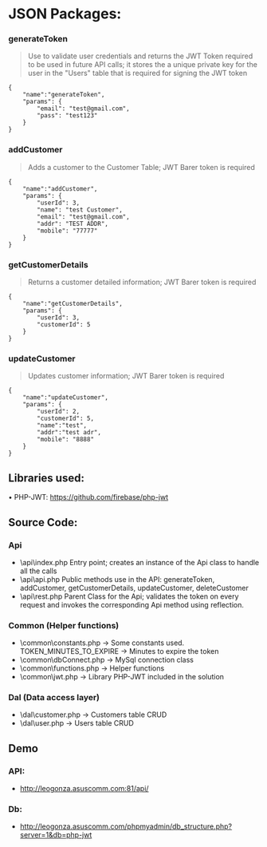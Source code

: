 # JSON Packages:

### generateToken
> Use to validate user credentials and returns the JWT Token required to be used in future API calls; it stores the a unique private key for the user in the "Users" table that is required for signing the JWT token
```
{
	"name":"generateToken",
	"params": {
		"email": "test@gmail.com",
		"pass": "test123"
	}
}
```

### addCustomer
> Adds a customer to the Customer Table; JWT Barer token is required
```
{
	"name":"addCustomer",
	"params": {
		"userId": 3,
		"name": "test Customer",
		"email": "test@gmail.com",
		"addr": "TEST ADDR",
		"mobile": "77777"
	}
}
```

### getCustomerDetails
> Returns a customer detailed information; JWT Barer token is required
```
{
	"name":"getCustomerDetails",
	"params": {
		"userId": 3,
		"customerId": 5
	}
}
```

### updateCustomer
> Updates customer information; JWT Barer token is required
```
{
	"name":"updateCustomer",
	"params": {
		"userId": 2,
		"customerId": 5,
		"name":"test",
		"addr":"test adr",
		"mobile": "8888"
	}
}	
```

## Libraries used:
•	PHP-JWT: https://github.com/firebase/php-jwt

## Source Code:
### Api
* \api\index.php 
	Entry point; creates an instance of the Api class to handle all the calls
* \api\api.php
	Public methods use in the API: generateToken, addCustomer, getCustomerDetails, updateCustomer, deleteCustomer
* \api\rest.php
	Parent Class for the Api; validates the token on every request and invokes the corresponding Api method using reflection.

### Common (Helper functions)
* \common\constants.php -> Some constants used.
	TOKEN_MINUTES_TO_EXPIRE -> Minutes to expire the token
* \common\dbConnect.php -> MySql connection class
* \common\functions.php -> Helper functions
* \common\jwt.php -> Library PHP-JWT included in the solution

### Dal (Data access layer)
* \dal\customer.php  -> Customers table CRUD
* \dal\user.php -> Users table CRUD

## Demo
### API:
* http://leogonza.asuscomm.com:81/api/

### Db:
* http://leogonza.asuscomm.com/phpmyadmin/db_structure.php?server=1&db=php-jwt

